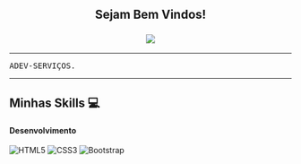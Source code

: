 <h2 align="center">
	Sejam Bem Vindos!
</h2>

<h3 align="center">
  <a href="https://github.com/wagnerlimanet">
	<img src="https://readme-typing-svg.herokuapp.com?lines=Meu+Nome+é+Alber.+Sou+Formado+em+Administração.;Tenho+conhecimento+em+Power+Bi+e+Designer+Gráfico!&center=true&width=780&height=45">
  </a>
</h3>

<hr />

<samp>
ADEV-SERVIÇOS.
</samp>

<hr />

## Minhas Skills 💻
#### Desenvolvimento
![HTML5](https://img.shields.io/badge/HTML5-333?style=for-the-badge&logo=html5)
![CSS3](https://img.shields.io/badge/CSS3-000?style=for-the-badge&logo=css3&logoColor=02A9FF)
![Bootstrap](https://img.shields.io/badge/Bootstrap-000?style=for-the-badge&logo=bootstrap)
